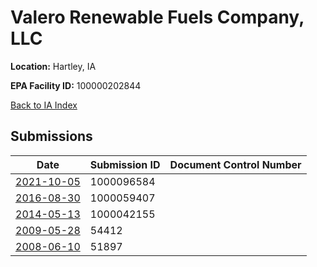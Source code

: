 # Valero Renewable Fuels Company, LLC

**Location:** Hartley, IA

**EPA Facility ID:** 100000202844

[Back to IA Index](../../index.md)

## Submissions

| Date | Submission ID | Document Control Number |
|------|--------------|-------------------------|
| [2021-10-05](submissions/1000096584.md) | 1000096584 |  |
| [2016-08-30](submissions/1000059407.md) | 1000059407 |  |
| [2014-05-13](submissions/1000042155.md) | 1000042155 |  |
| [2009-05-28](submissions/54412.md) | 54412 |  |
| [2008-06-10](submissions/51897.md) | 51897 |  |
